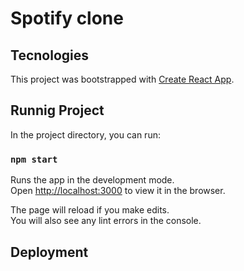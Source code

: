 #  Spotify clone


## Tecnologies

This project was bootstrapped with [Create React App](https://github.com/facebook/create-react-app).

## Runnig Project

In the project directory, you can run:

### `npm start`

Runs the app in the development mode.<br />
Open [http://localhost:3000](http://localhost:3000) to view it in the browser.

The page will reload if you make edits.<br />
You will also see any lint errors in the console.

## Deployment

